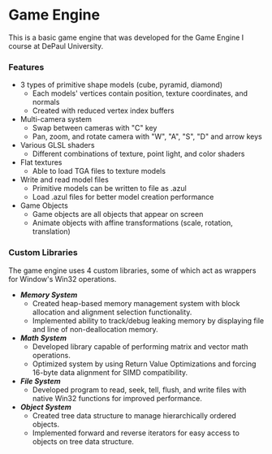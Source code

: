 # Game Engine

This is a basic game engine that was developed for the Game Engine I course at DePaul University.

### Features
  - 3 types of primitive shape models (cube, pyramid, diamond)
    - Each models' vertices contain position, texture coordinates, and normals
    - Created with reduced vertex index buffers
  - Multi-camera system
    - Swap between cameras with "C" key
    - Pan, zoom, and rotate camera with "W", "A", "S", "D" and arrow keys
  - Various GLSL shaders
    - Different combinations of texture, point light, and color shaders
  - Flat textures
    - Able to load TGA files to texture models
  - Write and read model files
    - Primitive models can be written to file as .azul
    - Load .azul files for better model creation performance
  - Game Objects
    - Game objects are all objects that appear on screen
    - Animate objects with affine transformations (scale, rotation, translation)
  
### Custom Libraries
The game engine uses 4 custom libraries, some of which act as wrappers for Window's Win32 operations.
  - _**Memory System**_
    - Created heap-based memory management system with block allocation and alignment selection functionality.
    - Implemented ability to track/debug leaking memory by displaying file and line of non-deallocation memory.
  - _**Math System**_
    - Developed library capable of performing matrix and vector math operations.
    - Optimized system by using Return Value Optimizations and forcing 16-byte data alignment for SIMD compatibility.
  - _**File System**_
    - Developed program to read, seek, tell, flush, and write files with native Win32 functions for improved performance.
  - _**Object System**_
    - Created tree data structure to manage hierarchically ordered objects.
    - Implemented forward and reverse iterators for easy access to objects on tree data structure.


